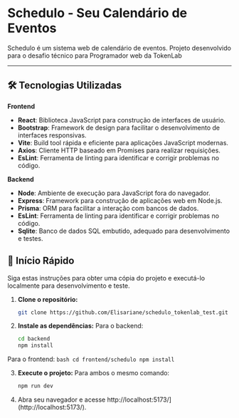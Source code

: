 # Schedulo - Seu Calendário de Eventos

Schedulo é um sistema web de calendário de eventos. Projeto desenvolvido para o desafio técnico para Programador web  da TokenLab

---

## 🛠️ Tecnologias Utilizadas
**Frontend**
- **React**: Biblioteca JavaScript para construção de interfaces de usuário.
- **Bootstrap**: Framework de design para facilitar o desenvolvimento de interfaces responsivas.
- **Vite**: Build tool rápida e eficiente para aplicações JavaScript modernas.
- **Axios**: Cliente HTTP baseado em Promises para realizar requisições.
- **EsLint**: Ferramenta de linting para identificar e corrigir problemas no código.

**Backend**
- **Node**: Ambiente de execução para JavaScript fora do navegador.
- **Express**: Framework para construção de aplicações web em Node.js.
- **Prisma**: ORM para facilitar a interação com bancos de dados.
- **EsLint**: Ferramenta de linting para identificar e corrigir problemas no código.
- **Sqlite**: Banco de dados SQL embutido, adequado para desenvolvimento e testes.


## 🚀 Início Rápido

Siga estas instruções para obter uma cópia do projeto e executá-lo localmente para desenvolvimento e teste.

1. **Clone o repositório:**

    ```bash
    git clone https://github.com/Elisariane/schedulo_tokenlab_test.git
    ```

2. **Instale as dependências:**
Para o backend:

    ```bash
    cd backend
    npm install
    ```
Para o frontend:
    ```bash
    cd frontend/schedulo
    npm install
    ```

3. **Execute o projeto:**
Para ambos o mesmo comando: 

    ```bash
    npm run dev
    ```

4. Abra seu navegador e acesse http://localhost:5173/](http://localhost:5173/).



